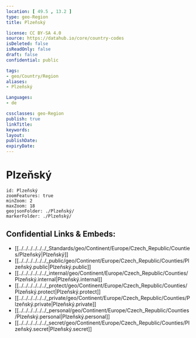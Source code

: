 ```yaml
---
location: [ 49.5 , 13.2 ] 
type: geo-Region
title: Plzeňský

license: CC BY-SA 4.0
source: https://datahub.io/core/country-codes
isDeleted: false
isReadOnly: false
draft: false
confidential: public

tags:
- geo/Country/Region
aliases:
- Plzeňský

Languages:
- de

cssclasses: geo-Region
publish: true
linkTitle: 
keywords: 
layout: 
publishDate: 
expiryDate: 
---
```


# Plzeňský

```leaflet
id: Plzeňský
zoomFeatures: true 
minZoom: 2 
maxZoom: 18
geojsonFolder: ./Plzeňský/
markerFolder: ./Plzeňský/
```


## Confidential Links & Embeds: 
- [[../../../../../../_Standards/geo/Continent/Europe/Czech_Republic/Counties/Plzeňský|Plzeňský]] 
- [[../../../../../../_public/geo/Continent/Europe/Czech_Republic/Counties/Plzeňský.public|Plzeňský.public]] 
- [[../../../../../../_internal/geo/Continent/Europe/Czech_Republic/Counties/Plzeňský.internal|Plzeňský.internal]] 
- [[../../../../../../_protect/geo/Continent/Europe/Czech_Republic/Counties/Plzeňský.protect|Plzeňský.protect]] 
- [[../../../../../../_private/geo/Continent/Europe/Czech_Republic/Counties/Plzeňský.private|Plzeňský.private]] 
- [[../../../../../../_personal/geo/Continent/Europe/Czech_Republic/Counties/Plzeňský.personal|Plzeňský.personal]] 
- [[../../../../../../_secret/geo/Continent/Europe/Czech_Republic/Counties/Plzeňský.secret|Plzeňský.secret]] 

